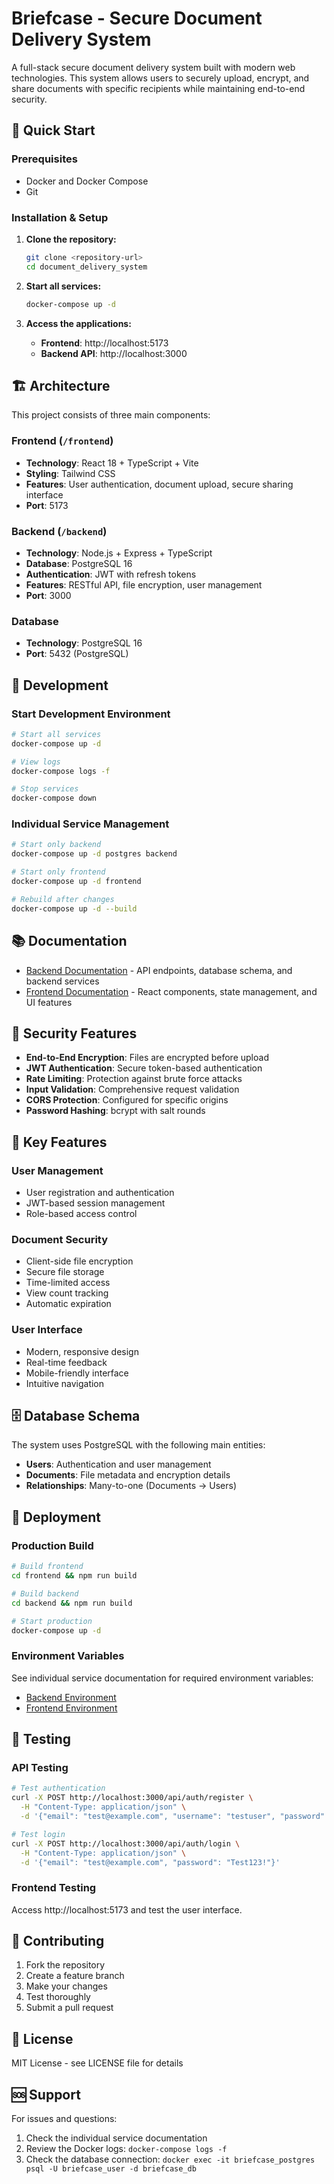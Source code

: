 # Briefcase - Secure Document Delivery System

A full-stack secure document delivery system built with modern web technologies. This system allows users to securely upload, encrypt, and share documents with specific recipients while maintaining end-to-end security.

## 🚀 Quick Start

### Prerequisites
- Docker and Docker Compose
- Git

### Installation & Setup

1. **Clone the repository:**
   ```bash
   git clone <repository-url>
   cd document_delivery_system
   ```

2. **Start all services:**
   ```bash
   docker-compose up -d
   ```

3. **Access the applications:**
   - **Frontend**: http://localhost:5173
   - **Backend API**: http://localhost:3000

## 🏗️ Architecture

This project consists of three main components:

### Frontend (`/frontend`)
- **Technology**: React 18 + TypeScript + Vite
- **Styling**: Tailwind CSS
- **Features**: User authentication, document upload, secure sharing interface
- **Port**: 5173

### Backend (`/backend`)
- **Technology**: Node.js + Express + TypeScript
- **Database**: PostgreSQL 16
- **Authentication**: JWT with refresh tokens
- **Features**: RESTful API, file encryption, user management
- **Port**: 3000

### Database
- **Technology**: PostgreSQL 16
- **Port**: 5432 (PostgreSQL)

## 🔧 Development

### Start Development Environment
```bash
# Start all services
docker-compose up -d

# View logs
docker-compose logs -f

# Stop services
docker-compose down
```

### Individual Service Management
```bash
# Start only backend
docker-compose up -d postgres backend

# Start only frontend
docker-compose up -d frontend

# Rebuild after changes
docker-compose up -d --build
```

## 📚 Documentation

- [Backend Documentation](./backend/README.md) - API endpoints, database schema, and backend services
- [Frontend Documentation](./frontend/README.md) - React components, state management, and UI features

## 🔐 Security Features

- **End-to-End Encryption**: Files are encrypted before upload
- **JWT Authentication**: Secure token-based authentication
- **Rate Limiting**: Protection against brute force attacks
- **Input Validation**: Comprehensive request validation
- **CORS Protection**: Configured for specific origins
- **Password Hashing**: bcrypt with salt rounds

## 🎯 Key Features

### User Management
- User registration and authentication
- JWT-based session management
- Role-based access control

### Document Security
- Client-side file encryption
- Secure file storage
- Time-limited access
- View count tracking
- Automatic expiration

### User Interface
- Modern, responsive design
- Real-time feedback
- Mobile-friendly interface
- Intuitive navigation

## 🗄️ Database Schema

The system uses PostgreSQL with the following main entities:
- **Users**: Authentication and user management
- **Documents**: File metadata and encryption details
- **Relationships**: Many-to-one (Documents → Users)

## 🚀 Deployment

### Production Build
```bash
# Build frontend
cd frontend && npm run build

# Build backend
cd backend && npm run build

# Start production
docker-compose up -d
```

### Environment Variables
See individual service documentation for required environment variables:
- [Backend Environment](./backend/README.md#environment-variables)
- [Frontend Environment](./frontend/README.md#environment-variables)

## 🧪 Testing

### API Testing
```bash
# Test authentication
curl -X POST http://localhost:3000/api/auth/register \
  -H "Content-Type: application/json" \
  -d '{"email": "test@example.com", "username": "testuser", "password": "Test123!"}'

# Test login
curl -X POST http://localhost:3000/api/auth/login \
  -H "Content-Type: application/json" \
  -d '{"email": "test@example.com", "password": "Test123!"}'
```

### Frontend Testing
Access http://localhost:5173 and test the user interface.

## 🤝 Contributing

1. Fork the repository
2. Create a feature branch
3. Make your changes
4. Test thoroughly
5. Submit a pull request

## 📄 License

MIT License - see LICENSE file for details

## 🆘 Support

For issues and questions:
1. Check the individual service documentation
2. Review the Docker logs: `docker-compose logs -f`
3. Check the database connection: `docker exec -it briefcase_postgres psql -U briefcase_user -d briefcase_db`
